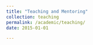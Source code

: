 ```yaml
---
title: "Teaching and Mentoring"
collection: teaching
permalink: /academic/teaching/
date: 2015-01-01

---
```

